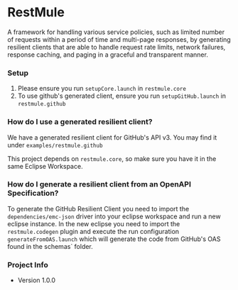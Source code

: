 # RestMule #

A framework for handling various service policies, such as limited number of requests within a period of time and multi-page responses, by generating resilient clients that are able to handle request rate limits, network failures, response caching, and paging in a graceful and transparent manner.

### Setup ###
1. Please ensure you run `setupCore.launch` in `restmule.core`
2. To use github's generated client, ensure you run `setupGitHub.launch` in `restmule.github`

### How do I use a generated resilient client? ###

We have a generated resilient client for GitHub's API v3. You may find it under `examples/restmule.github`

This project depends on `restmule.core`, so make sure you have it in the same Eclipse Workspace.

### How do I generate a resilient client from an OpenAPI Specification? ###

To generate the GitHub Resilient Client you need to import the `dependencies/emc-json` driver into your eclipse workspace and run a new eclipse instance. In the new eclipse you need to import the `restmule.codegen` plugin and execute the run configuration `generateFromOAS.launch` which will generate the code from GitHub's OAS found in the schemas` folder.

### Project Info ###
* Version 1.0.0
